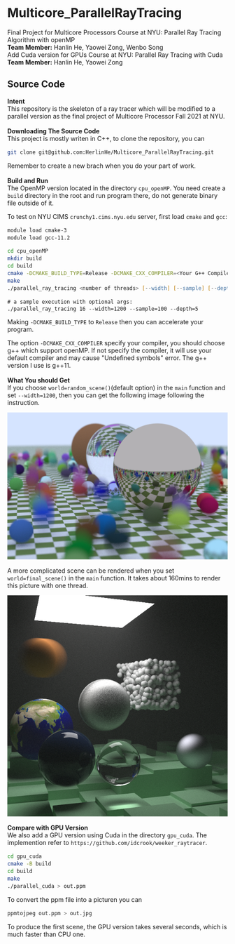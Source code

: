 # Multicore_ParallelRayTracing

Final Project for Multicore Processors Course at NYU: Parallel Ray Tracing Algorithm with openMP\
**Team Member:** Hanlin He, Yaowei Zong, Wenbo Song\
Add Cuda version for GPUs Course at NYU: Parallel Ray Tracing with Cuda\
**Team Member:** Hanlin He, Yaowei Zong

## Source Code

**Intent**\
This repository is the skeleton of a ray tracer which will be modified to a parallel version as the final project of Multicore Processor Fall 2021 at NYU.\
\
**Downloading The Source Code**\
This project is mostly writen in C++, to clone the repository, you can

```zsh
git clone git@github.com:HerlinHe/Multicore_ParallelRayTracing.git
```

Remember to create a new brach when you do your part of work.\
\
**Build and Run**\
The OpenMP version located in the directory ```cpu_openMP```. You need create a ```build``` directory in the root and run program there, do not generate binary file outside of it.

To test on NYU CIMS `crunchy1.cims.nyu.edu` server, first load `cmake` and `gcc`:
```zsh
module load cmake-3
module load gcc-11.2
```

```zsh
cd cpu_openMP
mkdir build
cd build
cmake -DCMAKE_BUILD_TYPE=Release -DCMAKE_CXX_COMPILER=<Your G++ Compiler> ..
make
./parallel_ray_tracing <number of threads> [--width] [--sample] [--depth]
```

```
# a sample execution with optional args:
./parallel_ray_tracing 16 --width=1200 --sample=100 --depth=5
```


Making ```-DCMAKE_BUILD_TYPE``` to ```Release``` then you can accelerate your program.

The option ```-DCMAKE_CXX_COMPILER``` specify your compiler, you should choose g++ which support openMP. If not specify the compiler, it will use your default compiler and may cause "Undefined symbols" error. The g++ version I use is g++11.\
\
**What You should Get**\
If you choose ```world=random_scene()```(default option) in the ```main``` function and set `--width=1200`, then you can get the following image following the instruction.

!["Image Missing"](img/image.png?raw=true)

A more complicated scene can be rendered when you set ```world=final_scene()``` in the ```main``` function. It takes about 160mins to render this picture with one thread.
<p align="center">
  <img src="img/raytrace.png" />
</p>

**Compare with GPU Version**\
We also add a GPU version using Cuda in the directory ```gpu_cuda```. The implemention refer to ```https://github.com/idcrook/weeker_raytracer```.

```zsh
cd gpu_cuda
cmake -B build
cd build
make
./parallel_cuda > out.ppm
```

To convert the ppm file into a picturen you can
```zsh
ppmtojpeg out.ppm > out.jpg
```
To produce the first scene, the GPU version takes several seconds, which is much faster than CPU one.
